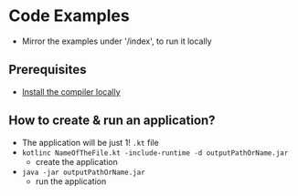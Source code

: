 # Code Examples
* Mirror the examples under '/index', to run it locally

## Prerequisites
* [Install the compiler locally](https://kotlinlang.org/docs/command-line.html#install-the-compiler)

## How to create & run an application?
* The application will be just 1! `.kt` file
* `kotlinc NameOfTheFile.kt -include-runtime -d outputPathOrName.jar`
  * create the application
* `java -jar outputPathOrName.jar`
  * run the application